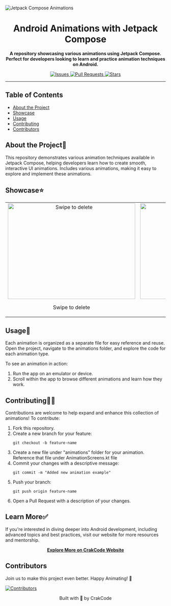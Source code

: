 ![Jetpack Compose Animations](https://github.com/user-attachments/assets/de19791d-f124-4d5c-b983-651922a77ab3)

<h1 align="center">Android Animations with Jetpack Compose</h1>

<p align="center">
  <strong>A repository showcasing various animations using Jetpack Compose. Perfect for developers looking to learn and practice animation techniques on Android.</strong>
</p>

<p align="center">
  <a href="https://github.com/crakcode-hub/android-animations/issues">
    <img src="https://img.shields.io/github/issues/crakcode-hub/android-animations" alt="Issues" /> 
  </a>
  <a href="https://github.com/crakcode-hub/android-animations/pulls">
    <img src="https://img.shields.io/github/issues-pr/crakcode-hub/android-animations" alt="Pull Requests" />
  </a>
  <a href="https://github.com/crakcode-hub/android-animations/stargazers">
    <img src="https://img.shields.io/github/stars/crakcode-hub/android-animations" alt="Stars" />
  </a>
</p>

---

## Table of Contents 
- <a href="#about-the-project">About the Project</a>
- <a href="#showcase">Showcase</a>
- <a href="#usage">Usage</a>
- <a href="#contributing">Contributing</a>
- <a href="#contributing">Contributors</a>

<h2 id="about-the-project">About the Project📃</h2>

<p>This repository demonstrates various animation techniques available in Jetpack Compose, helping developers learn how to create smooth, interactive UI animations. Includes various animations, making it easy to explore and implement these animations.</p>

<h2 id="showcase">Showcase⭐</h2>
<table align="center">
  <tr>
    <td align="center">
      <div>
        <img src="https://github.com/user-attachments/assets/fd07be80-0991-46ad-8582-d4dc13a5ecb2" alt="Swipe to delete" width="400" height="300" />
        <p>Swipe to delete</p>
      </div>
    </td>
    <td align="center">
      <div>
        <img src="https://github.com/user-attachments/assets/c1209c91-7995-4c9d-99e6-ae709c9037b3" alt="Confetti Animation" width="300" height="300" />
        <p>Confetti Animation</p>
      </div>
    </td>
    <td align="center">
      <div>
        <img src="https://github.com/user-attachments/assets/99d9d823-4f12-4d03-8e08-7fedb04e92ad" alt="Bouncing ball" width="400" height="300" />
        <p>Bouncing ball</p>
      </div>
    </td>
  </tr>
</table>


<h2 id="usage">Usage📱</h2>

<p>Each animation is organized as a separate file for easy reference and reuse. Open the project, navigate to the animations folder, and explore the code for each animation type.</p>

<p>To see an animation in action:</p>
<ol>
  <li>Run the app on an emulator or device.</li>
  <li>Scroll within the app to browse different animations and learn how they work.</li>
</ol>

<h2 id="contributing">Contributing🧑‍💻</h2>

<p>Contributions are welcome to help expand and enhance this collection of animations! To contribute:</p>

<ol>
  <li>Fork this repository.</li>
  <li>Create a new branch for your feature:
    <pre><code>git checkout -b feature-name</code></pre>
  </li>
  <li>Create a new file under "animations" folder for your animation. 
    Reference that file under AnimationScreens‎.kt file</li>
  <li>Commit your changes with a descriptive message:
    <pre><code>git commit -m "Added new animation example"</code></pre>
  </li>
  <li>Push your branch:
    <pre><code>git push origin feature-name</code></pre>
  </li>
  <li>Open a Pull Request with a description of your changes.</li>
</ol>

<h2 id="learn-more">Learn More✅</h2>

<p>If you're interested in diving deeper into Android development, including advanced topics and best practices, visit our website for more resources and mentorship.</p>

<p align="center">
  <a href="https://www.crakcode.in/" target="_blank">
    <strong>Explore More on CrakCode Website</strong>
  </a>
</p>

## Contributors
<p>
Join us to make this project even better. Happy Animating! 🎉
</p>
<p>
  <a href="https://github.com/crakcode-hub/android-animations/graphs/contributors">
    <img src="https://contrib.rocks/image?repo=crakcode-hub/android-animations" alt="Contributors"/>
  </a>
</p>

<!-- CONTRIBUTORS-LIST:START -->
<!-- CONTRIBUTORS-LIST:END -->

<p align="center">Built with 💚 by CrakCode</p>

